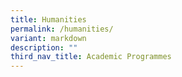 ```yaml
---
title: Humanities
permalink: /humanities/
variant: markdown
description: ""
third_nav_title: Academic Programmes
---
```

